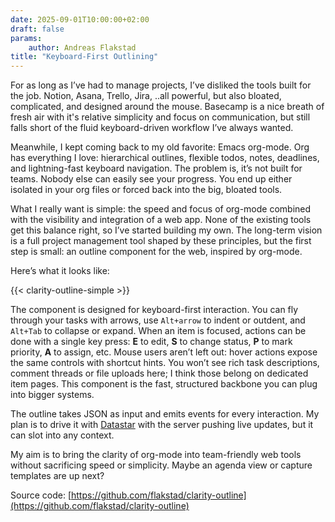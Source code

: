 ```yaml
---
date: 2025-09-01T10:00:00+02:00
draft: false
params:
    author: Andreas Flakstad
title: "Keyboard-First Outlining"
---
```


For as long as I’ve had to manage projects, I’ve disliked the tools built for the job.
Notion, Asana, Trello, Jira, ..all powerful, but also bloated, complicated, and designed around the mouse. Basecamp is a nice breath of fresh air with it's relative simplicity and focus on communication, but still falls short of the fluid keyboard-driven workflow I’ve always wanted.

Meanwhile, I kept coming back to my old favorite: Emacs org-mode.
Org has everything I love: hierarchical outlines, flexible todos, notes, deadlines, and lightning-fast keyboard navigation. The problem is, it’s not built for teams. Nobody else can easily see your progress. You end up either isolated in your org files or forced back into the big, bloated tools.

What I really want is simple: the speed and focus of org-mode combined with the visibility and integration of a web app. None of the existing tools get this balance right, so I’ve started building my own. The long-term vision is a full project management tool shaped by these principles, but the first step is small: an outline component for the web, inspired by org-mode.

<!--more-->

Here’s what it looks like:

{{< clarity-outline-simple >}}

The component is designed for keyboard-first interaction. You can fly through your tasks with arrows, use `Alt+arrow` to indent or outdent, and `Alt+Tab` to collapse or expand. When an item is focused, actions can be done with a single key press: **E** to edit, **S** to change status, **P** to mark priority, **A** to assign, etc. Mouse users aren’t left out: hover actions expose the same controls with shortcut hints. You won’t see rich task descriptions, comment threads or file uploads here; I think those belong on dedicated item pages. This component is the fast, structured backbone you can plug into bigger systems.

The outline takes JSON as input and emits events for every interaction. My plan is to drive it with [Datastar](https://data-star.dev/) with the server pushing live updates, but it can slot into any context.

My aim is to bring the clarity of org-mode into team-friendly web tools without sacrificing speed or simplicity. Maybe an agenda view or capture templates are up next?

Source code: [https://github.com/flakstad/clarity-outline](https://github.com/flakstad/clarity-outline)
